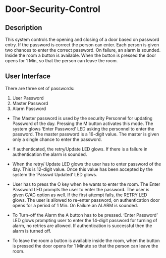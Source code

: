 # Door-Security-Control

## Description

This system controls the opening and closing of a door based on password entry. If the password is correct the person can enter. Each person is given two chances to enter the correct password. On failure, an alarm is sounded. Inside the room a button is available. When the button is pressed the door opens for 1 Min, so that the person can leave the room.

## User Interface

There are three set of passwords:
1. User Password
2. Master Password
3. Alarm Password

- The Master password is used by the security Personnel for updating Password of the day. Pressing the M button activates this mode. The system glows ‘Enter Password’ LED asking the personnel to enter the password. The master password is a 16-digit value. The master is given only a single chance to enter the password.

- If authenticated, the retry/Update LED glows. If there is a failure in authentication the alarm is sounded.

- When the retry/ Update LED glows the user has to enter password of the day. This is 12-digit value. Once this value has been accepted by the system the ‘Passwd Updated’ LED glows.

- User has to press the O key when he wants to enter the room. The Enter Password LED prompts the user to enter the password. The user is given C/AC option as well. If the first attempt fails, the RETRY LED glows. The user is allowed to re-enter password, on authentication door opens for a period of 1 Min. On Failure an ALARM is sounded.

- To Turn-off the Alarm the A button has to be pressed. ‘Enter Password’ LED glows prompting user to enter the 14-digit password for turning of alarm, no retries are allowed. If authentication is successful then the alarm is turned off.

- To leave the room a button is available inside the room, when the button is pressed the door opens for 1 Minute so that the person can leave the room.


